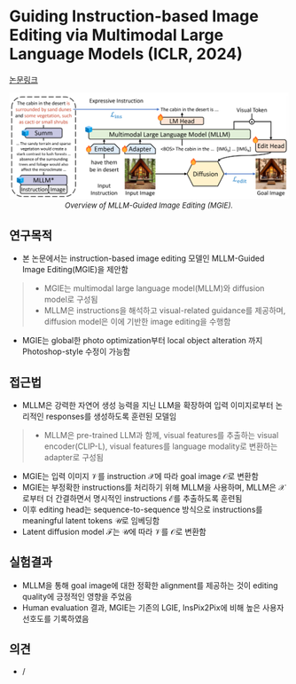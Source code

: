 # Guiding Instruction-based Image Editing via Multimodal Large Language Models (ICLR, 2024)

[논문링크](https://arxiv.org/abs/2309.17102)

<p align="center">
    <img width="700" alt='fig1' src="../img/fu2023guiding.png?raw=true"></br>
    <em><font size=2>Overview of MLLM-Guided Image Editing (MGIE).</font></em>
</p>

## 연구목적
- 본 논문에서는 instruction-based image editing 모델인 MLLM-Guided Image Editing(MGIE)을 제안함
> - MGIE는 multimodal large language model(MLLM)와 diffusion model로 구성됨
> - MLLM은 instructions을 해석하고 visual-related guidance를 제공하며, diffusion model은 이에 기반한 image editing을 수행함
- MGIE는 global한 photo optimization부터 local object alteration 까지 Photoshop-style 수정이 가능함

## 접근법
- MLLM은 강력한 자연어 생성 능력을 지닌 LLM을 확장하여 입력 이미지로부터 논리적인 responses를 생성하도록 훈련된 모델임
> - MLLM은 pre-trained LLM과 함께, visual features를 추출하는 visual encoder(CLIP-L), visual features를 language modality로 변환하는 adapter로 구성됨
- MGIE는 입력 이미지 $\mathcal{V}$를 instruction $\mathcal{X}$에 따라 goal image $\mathcal{O}$로 변환함
- MGIE는 부정확한 instructions를 처리하기 위해 MLLM을 사용하며, MLLM은 $\mathcal{X}$로부터 더 간결하면서 명시적인 instructions $\mathcal{E}$를 추출하도록 훈련됨
- 이후 editing head는 sequence-to-sequence 방식으로 instructions를 meaningful latent tokens $\mathcal{U}$로 임베딩함
- Latent diffusion model $\mathcal{F}$는 $\mathcal{U}$에 따라 $\mathcal{V}$를 $\mathcal{O}$로 변환함

## 실험결과
- MLLM을 통해 goal image에 대한 정확한 alignment를 제공하는 것이 editing quality에 긍정적인 영향을 주었음
- Human evaluation 결과, MGIE는 기존의 LGIE, InsPix2Pix에 비해 높은 사용자 선호도를 기록하였음 

## 의견
- /